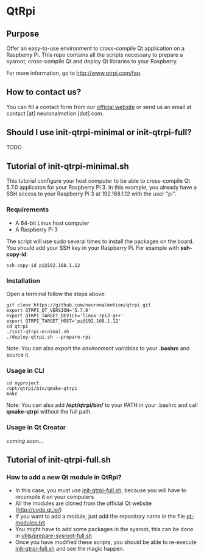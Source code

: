 # QtRpi

## Purpose
Offer an easy-to-use environment to cross-compile Qt application on a Raspberry Pi. This repo contains all the scripts necessary to prepare a sysroot, cross-compile Qt and deploy Qt libraries to your Raspberry.

For more information, go to http://www.qtrpi.com/faq.

## How to contact us?
You can fill a contact form from our [official website](https://www.neuronalmotion.com/contact/) or send us an email at contact [at] neuronalmotion [dot] com.

## Should I use init-qtrpi-minimal or init-qtrpi-full?
TODO

## Tutorial of init-qtrpi-minimal.sh

This tutorial configure your host computer to be able to cross-compile Qt 5.7.0 applicaton for your Raspberry Pi 3. In this example, you already have a SSH access to your Raspberry Pi 3 at 192.168.1.12 with the user "pi".

### Requirements
* A 64-bit Linux host computer
* A Raspberry Pi 3

The script will use sudo several times to install the packages on the board. You should add your SSH key in your Raspberry Pi. For example with **ssh-copy-id**:
```
ssh-copy-id pi@192.168.1.12
```

### Installation 
Open a terminal follow the steps above:
```
git clone https://github.com/neuronalmotion/qtrpi.git
export QTRPI_QT_VERSION='5.7.0'
export QTRPI_TARGET_DEVICE='linux-rpi3-g++'
export QTRPI_TARGET_HOST='pi@192.168.1.12'
cd qtrpi
./init-qtrpi-minimal.sh
./deploy-qtrpi.sh --prepare-rpi
```

Note: You can also export the *environment variables* to your **.bashrc** and source it.

### Usage in CLI
```
cd myproject
/opt/qtrpi/bin/qmake-qtrpi
make
```

Note: You can also add **/opt/qtrpi/bin/** to your PATH in your .bashrc and call **qmake-qtrpi** without the full path.

### Usage in Qt Creator
*coming soon...*

## Tutorial of init-qtrpi-full.sh

### How to add a new Qt module in QtRpi?
* In this case, you must use [init-qtrpi-full.sh](https://github.com/neuronalmotion/qtrpi/blob/develop/init-qtrpi-full.sh), because you will have to recompile it on your computers
* All the modules are cloned from the official Qt website (http://code.qt.io/)
* If you want to add a module, just add the repository name in the file [qt-modules.txt](https://github.com/neuronalmotion/qtrpi/blob/develop/qt-modules.txt)
* You might have to add some packages in the sysroot, this can be done in [utils/prepare-sysroot-full.sh](https://github.com/neuronalmotion/qtrpi/blob/develop/utils/prepare-sysroot-full.sh)
* Once you have modified these scripts, you should be able to re-execute [init-qtrpi-full.sh](https://github.com/neuronalmotion/qtrpi/blob/develop/init-qtrpi-full.sh) and see the magic happen.

